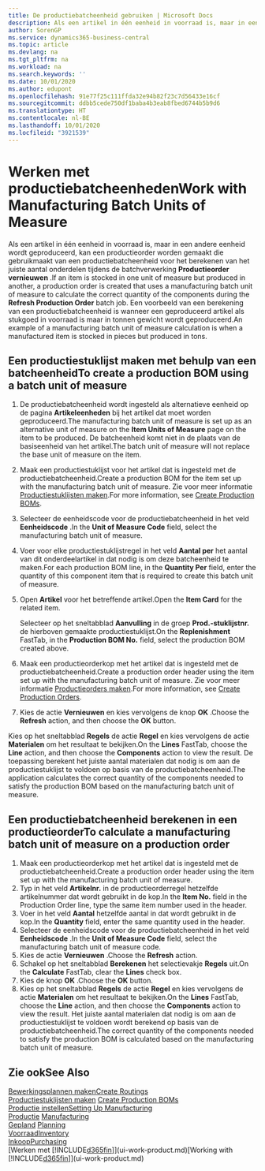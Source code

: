 ```yaml
---
title: De productiebatcheenheid gebruiken | Microsoft Docs
description: Als een artikel in één eenheid in voorraad is, maar in een andere eenheid wordt geproduceerd, moet de productieorder gebruikmaken van een productiebatcheenheid voor het berekenen van het juiste aantal onderdelen. Een voorbeeld van een berekening van een productiebatcheenheid is wanneer een geproduceerd artikel als stukgoed in voorraad is maar in tonnen gewicht wordt geproduceerd.
author: SorenGP
ms.service: dynamics365-business-central
ms.topic: article
ms.devlang: na
ms.tgt_pltfrm: na
ms.workload: na
ms.search.keywords: ''
ms.date: 10/01/2020
ms.author: edupont
ms.openlocfilehash: 91e77f25c111ffda32e94b82f23c7d56433e16cf
ms.sourcegitcommit: ddbb5cede750df1baba4b3eab8fbed6744b5b9d6
ms.translationtype: HT
ms.contentlocale: nl-BE
ms.lasthandoff: 10/01/2020
ms.locfileid: "3921539"
---
```

# <a name="work-with-manufacturing-batch-units-of-measure"></a><span data-ttu-id="e269f-104">Werken met productiebatcheenheden</span><span class="sxs-lookup"><span data-stu-id="e269f-104">Work with Manufacturing Batch Units of Measure</span></span>
<span data-ttu-id="e269f-105">Als een artikel in één eenheid in voorraad is, maar in een andere eenheid wordt geproduceerd, kan een productieorder worden gemaakt die gebruikmaakt van een productiebatcheenheid voor het berekenen van het juiste aantal onderdelen tijdens de batchverwerking **Productieorder vernieuwen** .</span><span class="sxs-lookup"><span data-stu-id="e269f-105">If an item is stocked in one unit of measure but produced in another, a production order is created that uses a manufacturing batch unit of measure to calculate the correct quantity of the components during the **Refresh Production Order** batch job.</span></span> <span data-ttu-id="e269f-106">Een voorbeeld van een berekening van een productiebatcheenheid is wanneer een geproduceerd artikel als stukgoed in voorraad is maar in tonnen gewicht wordt geproduceerd.</span><span class="sxs-lookup"><span data-stu-id="e269f-106">An example of a manufacturing batch unit of measure calculation is when a manufactured item is stocked in pieces but produced in tons.</span></span>  

## <a name="to-create-a-production-bom-using-a-batch-unit-of-measure"></a><span data-ttu-id="e269f-107">Een productiestuklijst maken met behulp van een batcheenheid</span><span class="sxs-lookup"><span data-stu-id="e269f-107">To create a production BOM using a batch unit of measure</span></span>  
1.  <span data-ttu-id="e269f-108">De productiebatcheenheid wordt ingesteld als alternatieve eenheid op de pagina **Artikeleenheden** bij het artikel dat moet worden geproduceerd.</span><span class="sxs-lookup"><span data-stu-id="e269f-108">The manufacturing batch unit of measure is set up as an alternative unit of measure on the **Item Units of Measure** page on the item to be produced.</span></span> <span data-ttu-id="e269f-109">De batcheenheid komt niet in de plaats van de basiseenheid van het artikel.</span><span class="sxs-lookup"><span data-stu-id="e269f-109">The batch unit of measure will not replace the base unit of measure on the item.</span></span>  
2.  <span data-ttu-id="e269f-110">Maak een productiestuklijst voor het artikel dat is ingesteld met de productiebatcheenheid.</span><span class="sxs-lookup"><span data-stu-id="e269f-110">Create a production BOM for the item set up with the manufacturing batch unit of measure.</span></span> <span data-ttu-id="e269f-111">Zie voor meer informatie [Productiestuklijsten maken](production-how-to-create-production-boms.md).</span><span class="sxs-lookup"><span data-stu-id="e269f-111">For more information, see [Create Production BOMs](production-how-to-create-production-boms.md).</span></span>  
3.  <span data-ttu-id="e269f-112">Selecteer de eenheidscode voor de productiebatcheenheid in het veld **Eenheidscode** .</span><span class="sxs-lookup"><span data-stu-id="e269f-112">In the **Unit of Measure Code** field, select the manufacturing batch unit of measure.</span></span>  
4.  <span data-ttu-id="e269f-113">Voer voor elke productiestuklijstregel in het veld **Aantal per** het aantal van dit onderdeelartikel in dat nodig is om deze batcheenheid te maken.</span><span class="sxs-lookup"><span data-stu-id="e269f-113">For each production BOM line, in the **Quantity Per** field, enter the quantity of this component item that is required to create this batch unit of measure.</span></span>  
5.  <span data-ttu-id="e269f-114">Open **Artikel** voor het betreffende artikel.</span><span class="sxs-lookup"><span data-stu-id="e269f-114">Open the **Item Card** for the related item.</span></span>  

    <span data-ttu-id="e269f-115">Selecteer op het sneltabblad **Aanvulling** in de groep **Prod.-stuklijstnr.** de hierboven gemaakte productiestuklijst.</span><span class="sxs-lookup"><span data-stu-id="e269f-115">On the **Replenishment** FastTab, in the **Production BOM No.** field, select the production BOM created above.</span></span>  
6.  <span data-ttu-id="e269f-116">Maak een productieorderkop met het artikel dat is ingesteld met de productiebatcheenheid.</span><span class="sxs-lookup"><span data-stu-id="e269f-116">Create a production order header using the item set up with the manufacturing batch unit of measure.</span></span> <span data-ttu-id="e269f-117">Zie voor meer informatie [Productieorders maken](production-how-to-create-production-orders.md).</span><span class="sxs-lookup"><span data-stu-id="e269f-117">For more information, see [Create Production Orders](production-how-to-create-production-orders.md).</span></span>  
7.  <span data-ttu-id="e269f-118">Kies de actie **Vernieuwen** en kies vervolgens de knop **OK** .</span><span class="sxs-lookup"><span data-stu-id="e269f-118">Choose the **Refresh** action, and then choose  the **OK** button.</span></span>  

<span data-ttu-id="e269f-119">Kies op het sneltabblad **Regels** de actie **Regel** en kies vervolgens de actie **Materialen** om het resultaat te bekijken.</span><span class="sxs-lookup"><span data-stu-id="e269f-119">On the **Lines** FastTab, choose the **Line** action, and then choose the **Components** action to view the result.</span></span> <span data-ttu-id="e269f-120">De toepassing berekent het juiste aantal materialen dat nodig is om aan de productiestuklijst te voldoen op basis van de productiebatcheenheid.</span><span class="sxs-lookup"><span data-stu-id="e269f-120">The application calculates the correct quantity of the components needed to satisfy the production BOM based on the manufacturing batch unit of measure.</span></span>  

## <a name="to-calculate-a-manufacturing-batch-unit-of-measure-on-a-production-order"></a><span data-ttu-id="e269f-121">Een productiebatcheenheid berekenen in een productieorder</span><span class="sxs-lookup"><span data-stu-id="e269f-121">To calculate a manufacturing batch unit of measure on a production order</span></span>  
1.  <span data-ttu-id="e269f-122">Maak een productieorderkop met het artikel dat is ingesteld met de productiebatcheenheid.</span><span class="sxs-lookup"><span data-stu-id="e269f-122">Create a production order header using the item set up with the manufacturing batch unit of measure.</span></span>  
2.  <span data-ttu-id="e269f-123">Typ in het veld **Artikelnr.** in de productieorderregel hetzelfde artikelnummer dat wordt gebruikt in de kop.</span><span class="sxs-lookup"><span data-stu-id="e269f-123">In the **Item No.** field in the Production Order line, type the same item number used in the header.</span></span>  
3.  <span data-ttu-id="e269f-124">Voer in het veld **Aantal** hetzelfde aantal in dat wordt gebruikt in de kop.</span><span class="sxs-lookup"><span data-stu-id="e269f-124">In the **Quantity** field, enter the same quantity used in the header.</span></span>  
4.  <span data-ttu-id="e269f-125">Selecteer de eenheidscode voor de productiebatcheenheid in het veld **Eenheidscode** .</span><span class="sxs-lookup"><span data-stu-id="e269f-125">In the **Unit of Measure Code** field, select the manufacturing batch unit of measure code.</span></span>  
5.  <span data-ttu-id="e269f-126">Kies de actie **Vernieuwen** .</span><span class="sxs-lookup"><span data-stu-id="e269f-126">Choose the **Refresh** action.</span></span>
6.  <span data-ttu-id="e269f-127">Schakel op het sneltabblad **Berekenen** het selectievakje **Regels** uit.</span><span class="sxs-lookup"><span data-stu-id="e269f-127">On the **Calculate** FastTab, clear the **Lines** check box.</span></span>  
7.  <span data-ttu-id="e269f-128">Kies de knop **OK** .</span><span class="sxs-lookup"><span data-stu-id="e269f-128">Choose the **OK** button.</span></span>  
8.  <span data-ttu-id="e269f-129">Kies op het sneltabblad **Regels** de actie **Regel** en kies vervolgens de actie **Materialen** om het resultaat te bekijken.</span><span class="sxs-lookup"><span data-stu-id="e269f-129">On the **Lines** FastTab, choose the **Line** action, and then choose the **Components** action to view the result.</span></span> <span data-ttu-id="e269f-130">Het juiste aantal materialen dat nodig is om aan de productiestuklijst te voldoen wordt berekend op basis van de productiebatcheenheid.</span><span class="sxs-lookup"><span data-stu-id="e269f-130">The correct quantity of the components needed to satisfy the production BOM is calculated based on the manufacturing batch unit of measure.</span></span>  

## <a name="see-also"></a><span data-ttu-id="e269f-131">Zie ook</span><span class="sxs-lookup"><span data-stu-id="e269f-131">See Also</span></span>  
[<span data-ttu-id="e269f-132">Bewerkingsplannen maken</span><span class="sxs-lookup"><span data-stu-id="e269f-132">Create Routings</span></span>](production-how-to-create-routings.md)  
<span data-ttu-id="e269f-133">[Productiestuklijsten maken](production-how-to-create-production-boms.md)   </span><span class="sxs-lookup"><span data-stu-id="e269f-133">[Create Production BOMs](production-how-to-create-production-boms.md)   </span></span>  
[<span data-ttu-id="e269f-134">Productie instellen</span><span class="sxs-lookup"><span data-stu-id="e269f-134">Setting Up Manufacturing</span></span>](production-configure-production-processes.md)  
<span data-ttu-id="e269f-135">[Productie](production-manage-manufacturing.md)  </span><span class="sxs-lookup"><span data-stu-id="e269f-135">[Manufacturing](production-manage-manufacturing.md)  </span></span>  
<span data-ttu-id="e269f-136">[Gepland](production-planning.md) </span><span class="sxs-lookup"><span data-stu-id="e269f-136">[Planning](production-planning.md) </span></span>  
[<span data-ttu-id="e269f-137">Voorraad</span><span class="sxs-lookup"><span data-stu-id="e269f-137">Inventory</span></span>](inventory-manage-inventory.md)  
[<span data-ttu-id="e269f-138">Inkoop</span><span class="sxs-lookup"><span data-stu-id="e269f-138">Purchasing</span></span>](purchasing-manage-purchasing.md)  
<span data-ttu-id="e269f-139">[Werken met [!INCLUDE[d365fin](includes/d365fin_md.md)]](ui-work-product.md)</span><span class="sxs-lookup"><span data-stu-id="e269f-139">[Working with [!INCLUDE[d365fin](includes/d365fin_md.md)]](ui-work-product.md)</span></span>  
